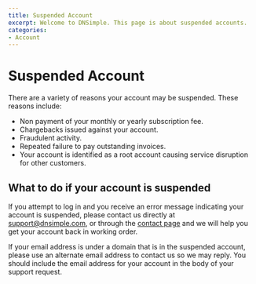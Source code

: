 ```yaml
---
title: Suspended Account
excerpt: Welcome to DNSimple. This page is about suspended accounts.
categories:
- Account
---
```


# Suspended Account

There are a variety of reasons your account may be suspended. These reasons include:

- Non payment of your monthly or yearly subscription fee.
- Chargebacks issued against your account.
- Fraudulent activity.
- Repeated failure to pay outstanding invoices.
- Your account is identified as a root account causing service disruption for other customers.

## What to do if your account is suspended

If you attempt to log in and you receive an error message indicating your account is suspended, please contact us directly at [support@dnsimple.com](mailto:support@dnsimple.com), or through the [contact page](https://dnsimple.com/contact) and we will help you get your account back in working order.

If your email address is under a domain that is in the suspended account, please use an alternate email address to contact us so we may reply. You should include the email address for your account in the body of your support request.
